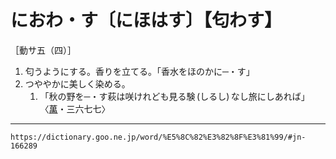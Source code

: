 # におわ・す〔にほはす〕【匂わす】

［動サ五（四）］
1. 匂うようにする。香りを立てる。「香水をほのかに─・す」
2. つややかに美しく染める。    
    1.  「秋の野を─・す萩は咲けれども見る験 (しるし) なし旅にしあれば」〈[萬](https://dictionary.goo.ne.jp/word/%E4%B8%87%E8%91%89%E9%9B%86_%28%E3%81%BE%E3%82%93%E3%82%88%E3%81%86%E3%81%97%E3%82%85%E3%81%86%29/#jn-210648)・三六七七〉

---
`https://dictionary.goo.ne.jp/word/%E5%8C%82%E3%82%8F%E3%81%99/#jn-166289`